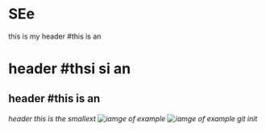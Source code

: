 # SEe
this is my header 
#this is an <h1> header 
#thsi si an <h2> header 
#this is an <h6> header this is the smallext 
![iamge of example](https://octodex.github.com/images/yaktocat.png)
![iamge of example](https://www.bing.com/images/search?view=detailV2&ccid=K0NgXb6%2f&id=7E5E44BBAF8C9D465D32E87D9647A98F989B31E3&thid=OIP.K0NgXb6_dfMdbTu5BNAtFAHaJ3&mediaurl=https%3a%2f%2fth.bing.com%2fth%2fid%2fR.2b43605dbebf75f31d6d3bb904d02d14%3frik%3d4zGbmI%252bpR5Z96A%26riu%3dhttp%253a%252f%252ffr.web.img4.acsta.net%252fpictures%252f19%252f03%252f06%252f10%252f52%252f1453419.jpg%26ehk%3dMctfmMcYNh2mqdW5L5TiMtHAXNH1WgZxuPLXZTLRiBE%253d%26risl%3d%26pid%3dImgRaw%26r%3d0&exph=799&expw=600&q=hello+kitty&simid=608034698043267714&FORM=IRPRST&ck=6DC572278529A9B271E3B723977ABFAF&selectedIndex=0&ajaxhist=0&ajaxserp=0)
git init
  
